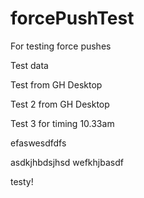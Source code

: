 # forcePushTest
For testing force pushes

Test data

Test from GH Desktop

Test 2 from GH Desktop

Test 3 for timing 10.33am

efaswesdfdfs

asdkjhbdsjhsd
wefkhjbasdf

testy!
